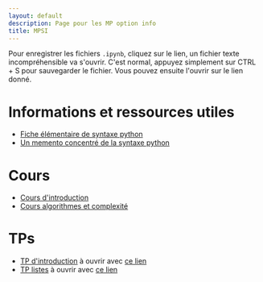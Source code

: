 ```yaml
---
layout: default
description: Page pour les MP option info
title: MPSI
---
```


Pour enregistrer les fichiers `.ipynb`, cliquez sur le lien, un fichier texte incompréhensible va s'ouvrir. C'est normal, appuyez simplement sur CTRL + S pour sauvegarder le fichier. 
Vous pouvez ensuite l'ouvrir sur le lien donné.


# Informations et ressources utiles
- [Fiche élémentaire de syntaxe python](https://notebook.basthon.fr/?from=https://raw.githubusercontent.com/tpprepa/tpprepa.github.io/main/Fiches/fiche_python.ipynb)
- [Un memento concentré de la syntaxe python](Fiches/MementoPT.pdf)

# Cours

+ [Cours d'introduction](Cours/mpsi_1_intro.pdf)
+ [Cours algorithmes et complexité](Cours/mpsi_2_complex.pdf)

# TPs

+ [TP d'introduction](TPs/mpsi_1_intro.ipynb) à ouvrir avec [ce lien](https://notebook.basthon.fr/?kernel=python)
+ [TP listes](TPs/mpsi_2_listes.ipynb) à ouvrir avec [ce lien](https://notebook.basthon.fr/?kernel=python)